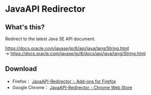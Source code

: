 # JavaAPI Redirector

## What's this?

Redirect to the latest Java SE API document.

https://docs.oracle.com/javase/jp/6/api/java/lang/String.html  
→ https://docs.oracle.com/javase/jp/8/docs/api/java/lang/String.html 

## Download

* Firefox： [JavaAPI-Redirector :: Add-ons for Firefox](https://addons.mozilla.org/en-US/firefox/addon/javaapi-redirector/ "JavaAPI-Redirector :: Add-ons for Firefox")
* Google Chrome： [JavaAPI-Redirector - Chrome Web Store](https://chrome.google.com/webstore/detail/javaapi-redirector/kildmhgekjfidnaohdmopdcoibigchkj "JavaAPI-Redirector - Chrome Web Store")
